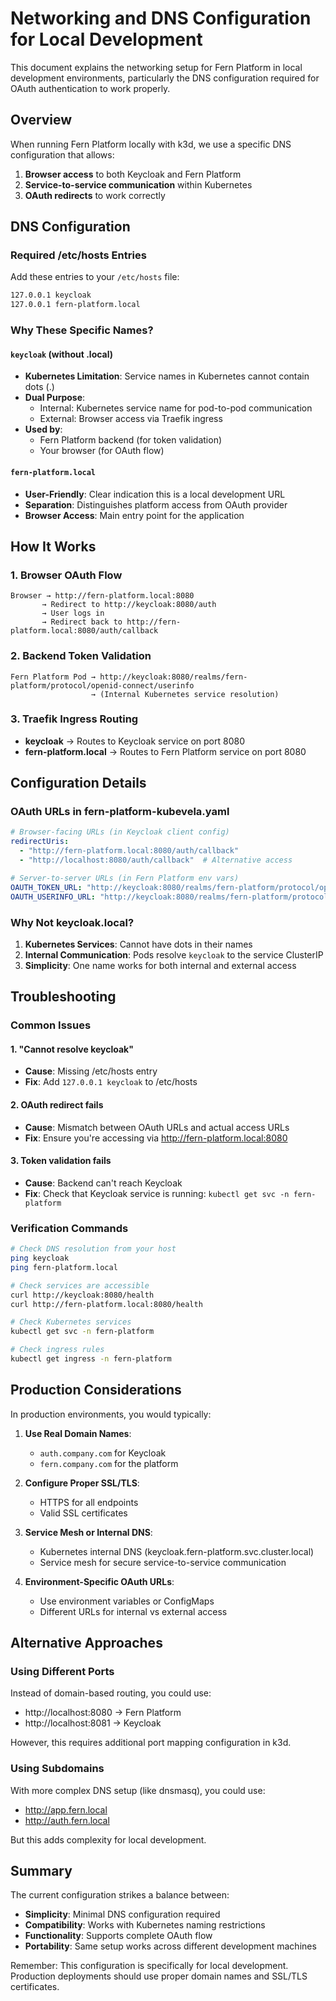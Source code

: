 # Networking and DNS Configuration for Local Development

This document explains the networking setup for Fern Platform in local development environments, particularly the DNS configuration required for OAuth authentication to work properly.

## Overview

When running Fern Platform locally with k3d, we use a specific DNS configuration that allows:
1. **Browser access** to both Keycloak and Fern Platform
2. **Service-to-service communication** within Kubernetes
3. **OAuth redirects** to work correctly

## DNS Configuration

### Required /etc/hosts Entries

Add these entries to your `/etc/hosts` file:

```bash
127.0.0.1 keycloak
127.0.0.1 fern-platform.local
```

### Why These Specific Names?

#### `keycloak` (without .local)
- **Kubernetes Limitation**: Service names in Kubernetes cannot contain dots (.)
- **Dual Purpose**: 
  - Internal: Kubernetes service name for pod-to-pod communication
  - External: Browser access via Traefik ingress
- **Used by**: 
  - Fern Platform backend (for token validation)
  - Your browser (for OAuth flow)

#### `fern-platform.local`
- **User-Friendly**: Clear indication this is a local development URL
- **Separation**: Distinguishes platform access from OAuth provider
- **Browser Access**: Main entry point for the application

## How It Works

### 1. Browser OAuth Flow
```
Browser → http://fern-platform.local:8080 
       → Redirect to http://keycloak:8080/auth
       → User logs in
       → Redirect back to http://fern-platform.local:8080/auth/callback
```

### 2. Backend Token Validation
```
Fern Platform Pod → http://keycloak:8080/realms/fern-platform/protocol/openid-connect/userinfo
                  → (Internal Kubernetes service resolution)
```

### 3. Traefik Ingress Routing
- **keycloak** → Routes to Keycloak service on port 8080
- **fern-platform.local** → Routes to Fern Platform service on port 8080

## Configuration Details

### OAuth URLs in fern-platform-kubevela.yaml

```yaml
# Browser-facing URLs (in Keycloak client config)
redirectUris:
  - "http://fern-platform.local:8080/auth/callback"
  - "http://localhost:8080/auth/callback"  # Alternative access

# Server-to-server URLs (in Fern Platform env vars)
OAUTH_TOKEN_URL: "http://keycloak:8080/realms/fern-platform/protocol/openid-connect/token"
OAUTH_USERINFO_URL: "http://keycloak:8080/realms/fern-platform/protocol/openid-connect/userinfo"
```

### Why Not keycloak.local?

1. **Kubernetes Services**: Cannot have dots in their names
2. **Internal Communication**: Pods resolve `keycloak` to the service ClusterIP
3. **Simplicity**: One name works for both internal and external access

## Troubleshooting

### Common Issues

#### 1. "Cannot resolve keycloak"
- **Cause**: Missing /etc/hosts entry
- **Fix**: Add `127.0.0.1 keycloak` to /etc/hosts

#### 2. OAuth redirect fails
- **Cause**: Mismatch between OAuth URLs and actual access URLs
- **Fix**: Ensure you're accessing via http://fern-platform.local:8080

#### 3. Token validation fails
- **Cause**: Backend can't reach Keycloak
- **Fix**: Check that Keycloak service is running: `kubectl get svc -n fern-platform`

### Verification Commands

```bash
# Check DNS resolution from your host
ping keycloak
ping fern-platform.local

# Check services are accessible
curl http://keycloak:8080/health
curl http://fern-platform.local:8080/health

# Check Kubernetes services
kubectl get svc -n fern-platform

# Check ingress rules
kubectl get ingress -n fern-platform
```

## Production Considerations

In production environments, you would typically:

1. **Use Real Domain Names**: 
   - `auth.company.com` for Keycloak
   - `fern.company.com` for the platform

2. **Configure Proper SSL/TLS**:
   - HTTPS for all endpoints
   - Valid SSL certificates

3. **Service Mesh or Internal DNS**:
   - Kubernetes internal DNS (keycloak.fern-platform.svc.cluster.local)
   - Service mesh for secure service-to-service communication

4. **Environment-Specific OAuth URLs**:
   - Use environment variables or ConfigMaps
   - Different URLs for internal vs external access

## Alternative Approaches

### Using Different Ports
Instead of domain-based routing, you could use:
- http://localhost:8080 → Fern Platform
- http://localhost:8081 → Keycloak

However, this requires additional port mapping configuration in k3d.

### Using Subdomains
With more complex DNS setup (like dnsmasq), you could use:
- http://app.fern.local
- http://auth.fern.local

But this adds complexity for local development.

## Summary

The current configuration strikes a balance between:
- **Simplicity**: Minimal DNS configuration required
- **Compatibility**: Works with Kubernetes naming restrictions
- **Functionality**: Supports complete OAuth flow
- **Portability**: Same setup works across different development machines

Remember: This configuration is specifically for local development. Production deployments should use proper domain names and SSL/TLS certificates.